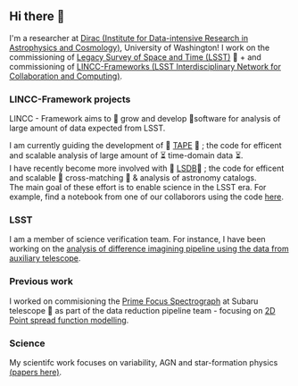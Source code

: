 ## Hi there 👋

I'm a researcher at [Dirac (Institute for Data-intensive Research in Astrophysics and Cosmology)](https://dirac.astro.washington.edu), University of Washington! I work on the commissioning of [Legacy Survey of Space and Time (LSST)](https://www.lsst.org) 🔭  + and commissioning of [LINCC-Frameworks (LSST Interdisciplinary Network for Collaboration and Computing)](https://www.lsstcorporation.org/lincc/frameworks). 

### LINCC-Framework projects 
LINCC - Framework aims to 🌱 grow and  develop 🌱software for analysis of large amount of data expected from LSST.

I am currently guiding the development of 🌱 [TAPE](https://github.com/lincc-frameworks/lsstseries) 🌱 ; the code for efficent and scalable analysis of large amount of :hourglass_flowing_sand: time-domain data :hourglass_flowing_sand:.  
I have recently become more involved with 🌱 [LSDB](https://github.com/astronomy-commons/lsdb)🌱 ; the code for efficent and scalable :dart: cross-matching :dart: & analysis of astronomy catalogs.  
The main goal of these effort is to enable science in the LSST era. For example, find a notebook from one of our collaborors using the code [here](https://github.com/dirac-institute/ZTF_FG_BoyajianSearch/blob/main/analysis/notebooks/tda-uw-demo/hrdiagram-timeseries-ztf-gaia.ipynb).

### LSST 

I am a member of science verification team. For instance, I have been working on the [analysis of difference imagining pipeline using the data from auxiliary telescope](https://github.com/lsst-sitcom/notebooks_dia/blob/main/use_custom_APDB_for_auxtel.ipynb). 

### Previous work
I worked on commisioning the [Prime Focus Spectrograph](https://pfs.ipmu.jp) at Subaru telescope 🔭 as part of the data reduction pipeline team - focusing on [2D Point spread function modelling](https://github.com/Subaru-PFS/dev_2ddrp/tree/master/2d_PSF_code).

### Science
My scientifc work focuses on variability, AGN and star-formation physics [(papers here)](https://scholar.google.com/citations?user=KrPhRDoAAAAJ).

<!--
**nevencaplar/nevencaplar** is a ✨ _special_ ✨ repository because its `README.md` (this file) appears on your GitHub profile.

Here are some ideas to get you started:

- 🔭 I’m currently working on ...
- 🌱 I’m currently learning ...
- 👯 I’m looking to collaborate on ...
- 🤔 I’m looking for help with ...
- 💬 Ask me about ...
- 📫 How to reach me: ...
- 😄 Pronouns: ...
- ⚡ Fun fact: ...
-->
